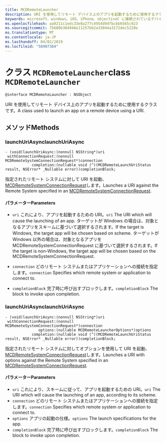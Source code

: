 ```yaml
---
title: MCDRemoteLauncher
description: URI を使用してリモート デバイス上のアプリを起動するために使用するクラスです。
keywords: microsoft、windows、iOS、iPhone、objectiveC に接続されているデバイス、プロジェクトのローマ
ms.openlocfilehash: aa0211c1edc33e8a277c4954d94fbcbb6565c923
ms.sourcegitcommit: 75680b384946e11257bb2a33044a3172dec5220e
ms.translationtype: MT
ms.contentlocale: ja-JP
ms.lasthandoff: 04/02/2019
ms.locfileid: "58907384"
---
```

# <a name="class-mcdremotelauncher"></a><span data-ttu-id="e7c89-104">クラス `MCDRemoteLauncher`</span><span class="sxs-lookup"><span data-stu-id="e7c89-104">class `MCDRemoteLauncher`</span></span> 

```
@interface MCDRemoteLauncher : NSObject
```  

<span data-ttu-id="e7c89-105">URI を使用してリモート デバイス上のアプリを起動するために使用するクラスです。</span><span class="sxs-lookup"><span data-stu-id="e7c89-105">A class used to launch an app on a remote device using a URI.</span></span>


## <a name="methods"></a><span data-ttu-id="e7c89-106">メソッド</span><span class="sxs-lookup"><span data-stu-id="e7c89-106">Methods</span></span>

### <a name="launchuriasync"></a><span data-ttu-id="e7c89-107">launchUriAsync</span><span class="sxs-lookup"><span data-stu-id="e7c89-107">launchUriAsync</span></span>
```
- (void)launchUriAsync:(nonnull NSString*)uri
 withConnectionRequest:(nonnull MCDRemoteSystemConnectionRequest*)connection
            completion:(nullable void (^)(MCDRemoteLaunchUriStatus result, NSError* _Nullable error))completionBlock;
```

<span data-ttu-id="e7c89-108">指定されたリモート システムに対して URI を起動、 [MCDRemoteSystemConnectionRequest](MCDRemoteSystemConnectionRequest.md)します。</span><span class="sxs-lookup"><span data-stu-id="e7c89-108">Launches a URI against the Remote System specified in an [MCDRemoteSystemConnectionRequest](MCDRemoteSystemConnectionRequest.md).</span></span>

#### <a name="parameters"></a><span data-ttu-id="e7c89-109">パラメーター</span><span class="sxs-lookup"><span data-stu-id="e7c89-109">Parameters</span></span>
* <span data-ttu-id="e7c89-110">`uri` これにより、アプリを起動するための URI。</span><span class="sxs-lookup"><span data-stu-id="e7c89-110">`uri` The URI which will cause the launching of an app.</span></span>  <span data-ttu-id="e7c89-111">ターゲットが Windows の場合は、対象となるアプリをスキームに基づいて選択するされます。</span><span class="sxs-lookup"><span data-stu-id="e7c89-111">If the target is Windows, the target app will be chosen based on scheme.</span></span> <span data-ttu-id="e7c89-112">ターゲットが Windows 以外の場合は、対象となるアプリを MCDRemoteSystemConnectionRequest に基づいて選択するされます。</span><span class="sxs-lookup"><span data-stu-id="e7c89-112">If the target is non-Windows, the target app will be chosen based on the MCDRemoteSystemConnectionRequest.</span></span>

* <span data-ttu-id="e7c89-113">`connection` どのリモート システムまたはアプリケーションへの接続を指定します。</span><span class="sxs-lookup"><span data-stu-id="e7c89-113">`connection` Specifies which remote system or application to connect to.</span></span>
* <span data-ttu-id="e7c89-114">`completionBlock` 完了時に呼び出すブロックします。</span><span class="sxs-lookup"><span data-stu-id="e7c89-114">`completionBlock` The block to invoke upon completion.</span></span>

### <a name="launchuriasync"></a><span data-ttu-id="e7c89-115">launchUriAsync</span><span class="sxs-lookup"><span data-stu-id="e7c89-115">launchUriAsync</span></span>
```
- (void)launchUriAsync:(nonnull NSString*)uri
 withConnectionRequest:(nonnull MCDRemoteSystemConnectionRequest*)connection
               options:(nullable MCDRemoteLauncherOptions*)options
            completion:(nullable void (^)(MCDRemoteLaunchUriStatus result, NSError* _Nullable error))completionBlock;
```

<span data-ttu-id="e7c89-116">指定されたリモート システムに対してオプションを使用して URI を起動、 [MCDRemoteSystemConnectionRequest](MCDRemoteSystemConnectionRequest.md)します。</span><span class="sxs-lookup"><span data-stu-id="e7c89-116">Launches a URI with options against the Remote System specified in an [MCDRemoteSystemConnectionRequest](MCDRemoteSystemConnectionRequest.md).</span></span>

#### <a name="parameters"></a><span data-ttu-id="e7c89-117">パラメーター</span><span class="sxs-lookup"><span data-stu-id="e7c89-117">Parameters</span></span>
* <span data-ttu-id="e7c89-118">`uri` これにより、スキームに従って、アプリを起動するための URI。</span><span class="sxs-lookup"><span data-stu-id="e7c89-118">`uri` The URI which will cause the launching of an app, according to its scheme.</span></span>
* <span data-ttu-id="e7c89-119">`connection` どのリモート システムまたはアプリケーションへの接続を指定します。</span><span class="sxs-lookup"><span data-stu-id="e7c89-119">`connection` Specifies which remote system or application to connect to.</span></span>
* <span data-ttu-id="e7c89-120">`options` アプリの起動の仕様。</span><span class="sxs-lookup"><span data-stu-id="e7c89-120">`options` The launch specifications for the app.</span></span>
* <span data-ttu-id="e7c89-121">`completionBlock` 完了時に呼び出すブロックします。</span><span class="sxs-lookup"><span data-stu-id="e7c89-121">`completionBlock` The block to invoke upon completion.</span></span>